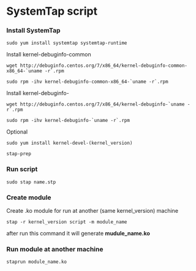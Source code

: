 # SystemTap script

### Install SystemTap

```
sudo yum install systemtap systemtap-runtime
```

Install kernel-debuginfo-common
```
wget http://debuginfo.centos.org/7/x86_64/kernel-debuginfo-common-x86_64-`uname -r`.rpm
```
```
sudo rpm -ihv kernel-debuginfo-common-x86_64-`uname -r`.rpm
```

Install kernel-debuginfo-
```
wget http://debuginfo.centos.org/7/x86_64/kernel-debuginfo-`uname -r`.rpm
```
```
sudo rpm -ihv kernel-debuginfo-`uname -r`.rpm
```

Optional
```
sudo yum install kernel-devel-(kernel_version)
```

```
stap-prep
```


### Run script

```
sudo stap name.stp
```


### Create module

Create .ko module for run at another (same kernel_version) machine

```
stap -r kernel_version script -m module_name
```
after run this command it will generate **mudule_name.ko**

### Run module at another machine

```
staprun module_name.ko
```
